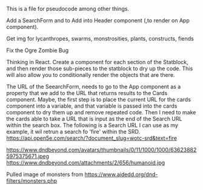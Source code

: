 This is a file for pseudocode among other things.

Add a SearchForm and to Add into Header component (,to render on App component).

Get img for lycanthropes, swarms, monstrosities, plants, constructs, fiends

Fix the Ogre Zombie Bug

Thinking in React. Create a component for each section of the Statblock, and then render those sub-pieces to the statblock to dry up the code. 
This will also allow you to conditionally render the objects that are there.

The URL of the SeearchForm, needs to go to the App component as a property that we add to the URL that returns results to the Cards component.
Maybe, the first step is to place the current URL for the cards component into a variable, and that variable is passed into the cards component to dry them up and remove repeated code.
Then I need to make the cards able to take a URL that is input as the end of the Search URL within the search box.
The following is a Search URL I can use as my example, it wil retrun a search fo 'fire' within the SRD.
https://api.open5e.com/search/?document_slug=wotc-srd&text=fire

https://www.dndbeyond.com/avatars/thumbnails/0/11/1000/1000/636238825975375671.jpeg
https://www.dndbeyond.com/attachments/2/656/humanoid.jpg

Pulled image of monsters from https://www.aidedd.org/dnd-filters/monsters.php